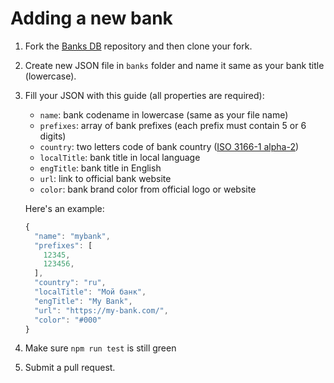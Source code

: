 # Adding a new bank

1. Fork the [Banks DB](https://github.com/Ramoona/banks-db) repository and then clone your fork.
2. Create new JSON file in `banks` folder and name it same as your bank title (lowercase).
3. Fill your JSON with this guide (all properties are required):
    * `name`: bank codename in lowercase (same as your file name)
    * `prefixes`: array of bank prefixes (each prefix must contain 5 or 6 digits)
    * `country`: two letters code of bank country ([ISO 3166-1 alpha-2](https://en.wikipedia.org/wiki/ISO_3166-1_alpha-2))
    * `localTitle`: bank title in local language
    * `engTitle`: bank title in English
    * `url`: link to official bank website
    * `color`: bank brand color from official logo or website

    Here's an example:

    ```js
    {
      "name": "mybank",
      "prefixes": [
        12345,
        123456,
      ],
      "country": "ru",
      "localTitle": "Мой банк",
      "engTitle": "My Bank",
      "url": "https://my-bank.com/",
      "color": "#000"
    }
    ```
4. Make sure `npm run test` is still green
5. Submit a pull request.

